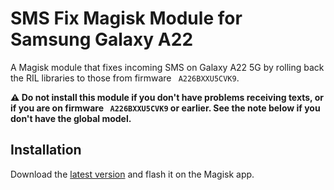 # SMS Fix Magisk Module for Samsung Galaxy A22

A Magisk module that fixes incoming SMS on Galaxy A22 5G by rolling back the RIL libraries to those from firmware ` A226BXXU5CVK9`.

**⚠️ Do not install this module if you don't have problems receiving texts, or if you are on firmware ` A226BXXU5CVK9` or earlier. See the note below if you don't have the global model.**

## Installation
Download the [latest version](https://github.com/gauravv-x1/a22nnxx-ril-rollback/releases/latest) and flash it on the Magisk app.
